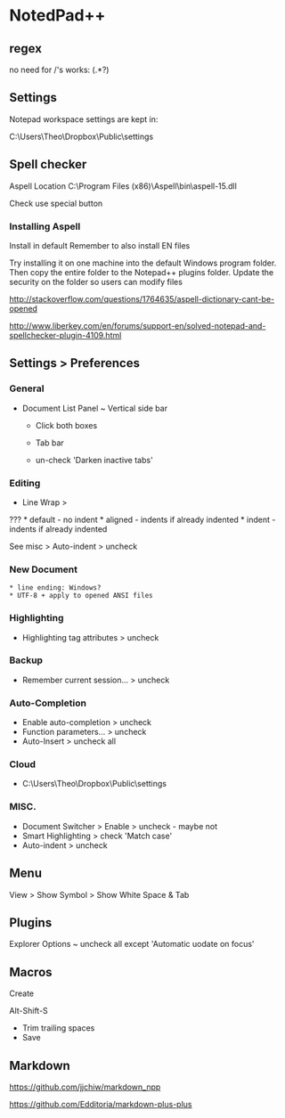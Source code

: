 NotedPad++
===




## regex
no need for /'s
works: (.*?)


## Settings

Notepad workspace settings are kept in:

C:\Users\Theo\Dropbox\Public\settings


## Spell checker

Aspell Location
C:\Program Files (x86)\Aspell\bin\aspell-15.dll

Check use special button

### Installing Aspell
Install in default
Remember to also install EN files

Try installing it on one machine into the default Windows program folder.
Then copy the entire folder to the Notepad++ plugins folder.
Update the security on the folder so users can modify files

http://stackoverflow.com/questions/1764635/aspell-dictionary-cant-be-opened

http://www.liberkey.com/en/forums/support-en/solved-notepad-and-spellchecker-plugin-4109.html


## Settings > Preferences

### General
* Document List Panel ~ Vertical side bar
	* Click both boxes


	* Tab bar
	* un-check 'Darken inactive tabs'


### Editing

* Line Wrap >

???
	* default - no indent
	* aligned - indents if already indented
	* indent - indents if already indented

See misc > Auto-indent > uncheck



### New Document

	* line ending: Windows?
	* UTF-8 + apply to opened ANSI files

### Highlighting

* Highlighting tag attributes > uncheck


### Backup

* Remember current session... > uncheck


### Auto-Completion

* Enable auto-completion > uncheck
* Function parameters... > uncheck
* Auto-Insert > uncheck all

### Cloud

* C:\Users\Theo\Dropbox\Public\settings

### MISC.
* Document Switcher > Enable > uncheck - maybe not
* Smart Highlighting > check 'Match case'
* Auto-indent > uncheck




## Menu

View > Show Symbol > Show White Space & Tab
 

## Plugins

Explorer Options ~ uncheck all except 'Automatic uodate on focus'


## Macros

Create

Alt-Shift-S
* Trim trailing spaces
* Save


## Markdown

https://github.com/jjchiw/markdown_npp

https://github.com/Edditoria/markdown-plus-plus
